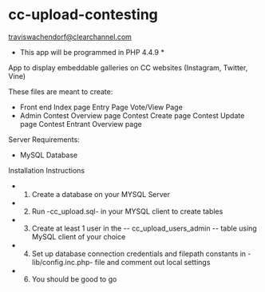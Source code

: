 cc-upload-contesting
======================
traviswachendorf@clearchannel.com

* This app will be programmed in PHP 4.4.9 *

App to display embeddable galleries on CC websites (Instagram, Twitter, Vine)

These files are meant to create:
- Front end
	Index page
	Entry Page
	Vote/View Page
- Admin
	Contest Overview page
	Contest Create page
	Contest Update page
	Contest Entrant Overview page


Server Requirements:
- MySQL Database

Installation Instructions
- 1. Create a database on your MYSQL Server
- 2. Run -cc_upload.sql- in your MYSQL client to create tables
- 3. Create at least 1 user in the -- cc_upload_users_admin -- table using MySQL client of your choice
- 4. Set up database connection credentials and filepath constants in -lib/config.inc.php- file and comment out local settings
- 6. You should be good to go